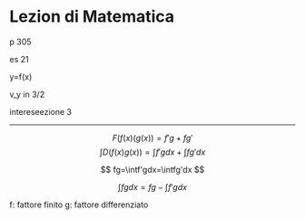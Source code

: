 # Lezion di Matematica

p 305


es 21

y=f(x)

v_y in 3/2

intereseezione 3


---

$$
F(f(x)(g(x))=f'g+fg'
$$
$$
\int D(f(x)g(x))=\int f'gdx+\int fg'dx
$$


$$
fg=\intf'gdx=\intfg'dx
$$

$$
\int fgdx=fg-\int f'gdx
$$

f: fattore finito
g: fattore differenziato
<!--stackedit_data:
eyJoaXN0b3J5IjpbLTU3MzE0NjQzOSwxNTc2MDU2NTA4XX0=
-->